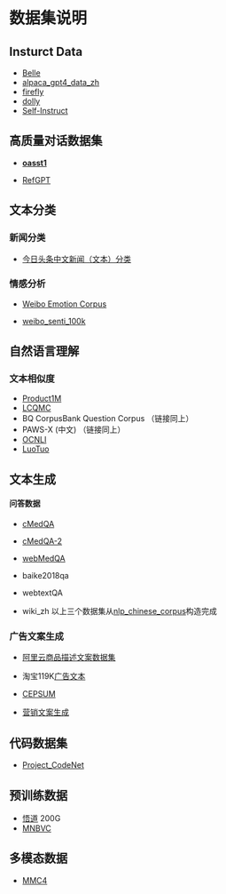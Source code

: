 # 数据集说明

## Insturct Data

- [Belle](https://huggingface.co/BelleGroup)
- [alpaca_gpt4_data_zh](https://github.com/Instruction-Tuning-with-GPT-4/GPT-4-LLM/blob/main/data/alpaca_gpt4_data_zh.json)
- [firefly](https://huggingface.co/datasets/YeungNLP/firefly-train-1.1M)
- [dolly](https://github.com/databrickslabs/dolly/tree/master/data)
- [Self-Instruct](https://github.com/yizhongw/self-instruct)

## 高质量对话数据集

- **[oasst1](https://huggingface.co/datasets/OpenAssistant/oasst1)**

- [RefGPT](https://github.com/ziliwangnlp/RefGPT)

## 文本分类

### 新闻分类

- [今日头条中文新闻（文本）分类](https://github.com/skdjfla/toutiao-text-classfication-dataset)

### 情感分析

- [Weibo Emotion Corpus](https://github.com/MingleiLI/emotion_corpus_weibo) 

- [weibo_senti_100k](https://github.com/SophonPlus/ChineseNlpCorpus/blob/master/datasets/weibo_senti_100k/intro.ipynb)

## 自然语言理解

### 文本相似度

- [Product1M](https://github.com/zhanxlin/Product1M)
- [LCQMC](https://aistudio.baidu.com/aistudio/competition/detail/45/0/task-definition)
- BQ CorpusBank Question Corpus （链接同上）
- PAWS-X (中文) （链接同上）
- [OCNLI](https://github.com/CLUEbenchmark/OCNLI)
- [LuoTuo](https://github.com/LC1332/Luotuo-Text-Embedding)

## 文本生成

#### 问答数据

- [cMedQA](https://github.com/zhangsheng93/cMedQA)

- [cMedQA-2](https://github.com/zhangsheng93/cMedQA2)

- [webMedQA](https://github.com/hejunqing/webMedQA)
- baike2018qa
- webtextQA 
- wiki_zh 以上三个数据集从[nlp_chinese_corpus](https://github.com/brightmart/nlp_chinese_corpus)构造完成

### 广告文案生成

- [阿里云商品描述文案数据集](https://tianchi.aliyun.com/dataset/9717)

- 淘宝119K[广告文本](https://github.com/ZhihongShao/Planning-based-Hierarchical-Variational-Model)

- [CEPSUM](https://github.com/hrlinlp/cepsum)

- [营销文案生成](https://gitee.com/tide_trend/marketing-doc-generation)

## 代码数据集

- [Project_CodeNet](https://github.com/IBM/Project_CodeNet)

## 预训练数据

- [悟道](https://www.scidb.cn/en/detail?dataSetId=c6a3fe684227415a9db8e21bac4a15ab) 200G
- [MNBVC](https://github.com/esbatmop/MNBVC)

## 多模态数据

- [MMC4](https://github.com/allenai/mmc4) 


